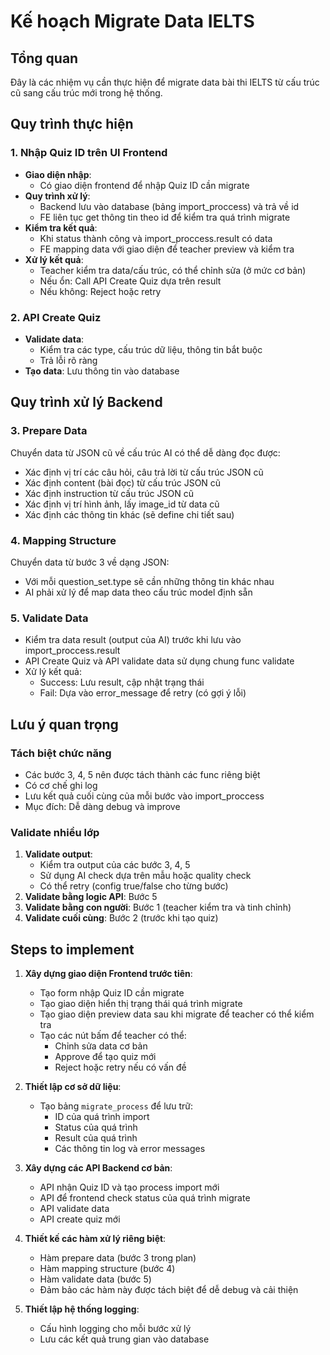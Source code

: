# Kế hoạch Migrate Data IELTS

## Tổng quan
Đây là các nhiệm vụ cần thực hiện để migrate data bài thi IELTS từ cấu trúc cũ sang cấu trúc mới trong hệ thống.

## Quy trình thực hiện

### 1. Nhập Quiz ID trên UI Frontend
- **Giao diện nhập**:
  - Có giao diện frontend để nhập Quiz ID cần migrate
- **Quy trình xử lý**:
  - Backend lưu vào database (bảng import_proccess) và trả về id
  - FE liên tục get thông tin theo id để kiểm tra quá trình migrate
- **Kiểm tra kết quả**:
  - Khi status thành công và import_proccess.result có data
  - FE mapping data với giao diện để teacher preview và kiểm tra
- **Xử lý kết quả**:
  - Teacher kiểm tra data/cấu trúc, có thể chỉnh sửa (ở mức cơ bản)
  - Nếu ổn: Call API Create Quiz dựa trên result
  - Nếu không: Reject hoặc retry

### 2. API Create Quiz
- **Validate data**:
  - Kiểm tra các type, cấu trúc dữ liệu, thông tin bắt buộc
  - Trả lỗi rõ ràng
- **Tạo data**: Lưu thông tin vào database

## Quy trình xử lý Backend

### 3. Prepare Data
Chuyển data từ JSON cũ về cấu trúc AI có thể dễ dàng đọc được:
- Xác định vị trí các câu hỏi, câu trả lời từ cấu trúc JSON cũ
- Xác định content (bài đọc) từ cấu trúc JSON cũ
- Xác định instruction từ cấu trúc JSON cũ
- Xác định vị trí hình ảnh, lấy image_id từ data cũ
- Xác định các thông tin khác (sẽ define chi tiết sau)

### 4. Mapping Structure
Chuyển data từ bước 3 về dạng JSON:
- Với mỗi question_set.type sẽ cần những thông tin khác nhau
- AI phải xử lý để map data theo cấu trúc model định sẵn

### 5. Validate Data
- Kiểm tra data result (output của AI) trước khi lưu vào import_proccess.result
- API Create Quiz và API validate data sử dụng chung func validate
- Xử lý kết quả:
  - Success: Lưu result, cập nhật trạng thái
  - Fail: Dựa vào error_message để retry (có gợi ý lỗi)

## Lưu ý quan trọng

### Tách biệt chức năng
- Các bước 3, 4, 5 nên được tách thành các func riêng biệt
- Có cơ chế ghi log
- Lưu kết quả cuối cùng của mỗi bước vào import_proccess
- Mục đích: Dễ dàng debug và improve

### Validate nhiều lớp
1. **Validate output**: 
   - Kiểm tra output của các bước 3, 4, 5
   - Sử dụng AI check dựa trên mẫu hoặc quality check
   - Có thể retry (config true/false cho từng bước)
2. **Validate bằng logic API**: Bước 5
3. **Validate bằng con người**: Bước 1 (teacher kiểm tra và tinh chỉnh)
4. **Validate cuối cùng**: Bước 2 (trước khi tạo quiz) 


## Steps to implement
1. **Xây dựng giao diện Frontend trước tiên**:
   - Tạo form nhập Quiz ID cần migrate
   - Tạo giao diện hiển thị trạng thái quá trình migrate
   - Tạo giao diện preview data sau khi migrate để teacher có thể kiểm tra
   - Tạo các nút bấm để teacher có thể:
     - Chỉnh sửa data cơ bản
     - Approve để tạo quiz mới
     - Reject hoặc retry nếu có vấn đề

2. **Thiết lập cơ sở dữ liệu**:
   - Tạo bảng `migrate_process` để lưu trữ:
     - ID của quá trình import
     - Status của quá trình
     - Result của quá trình
     - Các thông tin log và error messages

3. **Xây dựng các API Backend cơ bản**:
   - API nhận Quiz ID và tạo process import mới
   - API để frontend check status của quá trình migrate
   - API validate data
   - API create quiz mới

4. **Thiết kế các hàm xử lý riêng biệt**:
   - Hàm prepare data (bước 3 trong plan)
   - Hàm mapping structure (bước 4)
   - Hàm validate data (bước 5)
   - Đảm bảo các hàm này được tách biệt để dễ debug và cải thiện

5. **Thiết lập hệ thống logging**:
   - Cấu hình logging cho mỗi bước xử lý
   - Lưu các kết quả trung gian vào database